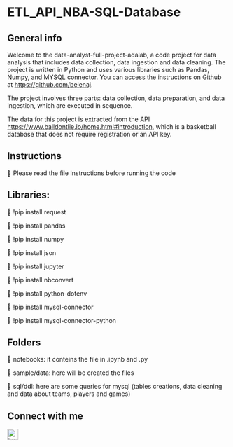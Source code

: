 # ETL_API_NBA-SQL-Database

## General info

Welcome to the data-analyst-full-project-adalab, a code project for data analysis that includes data collection, data ingestion and data cleaning. The project is written in Python and uses various libraries such as Pandas, Numpy, and MYSQL connector. You can access the instructions on Github at https://github.com/belenaj.

The project involves three parts: data collection, data preparation, and data ingestion, which are executed in sequence.

The data for this project is extracted from the API https://www.balldontlie.io/home.html#introduction, which is a basketball database that does not require registration or an API key.

## Instructions

📄 Please read the file Instructions before running the code

## Libraries:

📔 !pip install request

📔 !pip install pandas

📔 !pip install numpy

📔 !pip install json

📔 !pip install jupyter

📔 !pip install nbconvert

📔 !pip install python-dotenv

📔 !pip install mysql-connector

📔 !pip install mysql-connector-python


## Folders

📁 notebooks: it conteins the file in .ipynb and .py

📁 sample/data: here will be created the files

📁 sql/ddl: here are some queries for mysql (tables creations, data cleaning and data about teams, players and games)


## Connect with me

<a href="https://www.linkedin.com/in/ximenatrujillom/">
 
  <img src="https://www.vectorlogo.zone/logos/linkedin/linkedin-icon.svg" alt= "https://www.linkedin.com/in/ximenatrujillom/" height="25" width="25">
</a>



